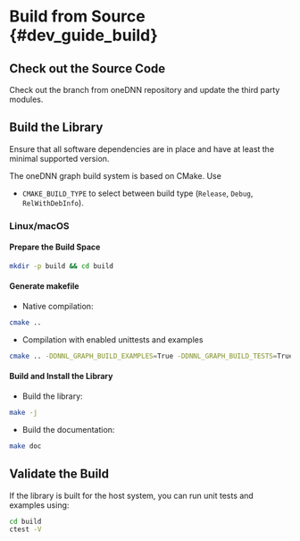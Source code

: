 # Build from Source {#dev_guide_build}

## Check out the Source Code

Check out the branch from oneDNN repository and update the third party modules.

## Build the Library

Ensure that all software dependencies are in place and have at least the
minimal supported version.

The oneDNN graph build system is based on CMake. Use

- `CMAKE_BUILD_TYPE` to select between build type (`Release`, `Debug`,
  `RelWithDebInfo`).

### Linux/macOS

#### Prepare the Build Space

~~~sh
mkdir -p build && cd build
~~~

#### Generate makefile

- Native compilation:

~~~sh
cmake ..
~~~

- Compilation with enabled unittests and examples

~~~sh
cmake .. -DDNNL_GRAPH_BUILD_EXAMPLES=True -DDNNL_GRAPH_BUILD_TESTS=True
~~~

#### Build and Install the Library

- Build the library:

~~~sh
make -j
~~~

- Build the documentation:

~~~sh
make doc
~~~

## Validate the Build

If the library is built for the host system, you can run unit tests and examples using:

~~~sh
cd build
ctest -V
~~~
